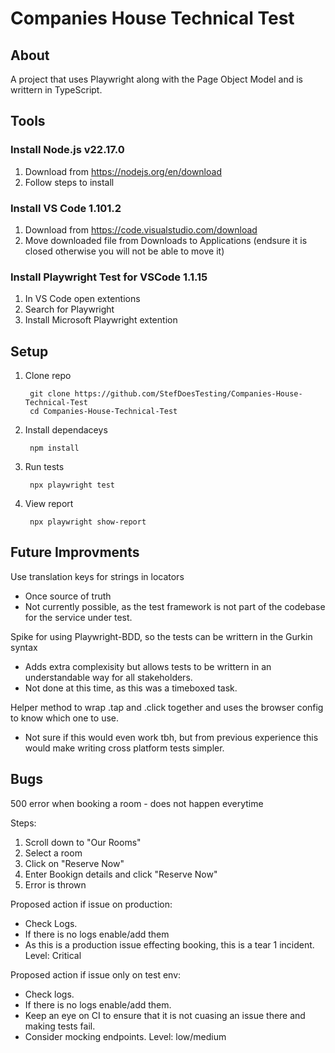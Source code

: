 
# Companies House Technical Test

## About

A project that uses Playwright along with the Page Object Model and is writtern in TypeScript.

## Tools

### Install Node.js v22.17.0
1. Download from https://nodejs.org/en/download
2. Follow steps to install

### Install VS Code 1.101.2
1. Download from https://code.visualstudio.com/download
2. Move downloaded file from Downloads to Applications (endsure it is closed otherwise you will not be able to move it)

### Install Playwright Test for VSCode 1.1.15
1. In VS Code open extentions
2. Search for Playwright
3. Install Microsoft Playwright extention

## Setup
1. Clone repo
        
        git clone https://github.com/StefDoesTesting/Companies-House-Technical-Test
        cd Companies-House-Technical-Test

2. Install dependaceys

        npm install

3. Run tests

        npx playwright test

4. View report

        npx playwright show-report


## Future Improvments

Use translation keys for strings in locators
- Once source of truth
- Not currently possible, as the test framework is not part of the codebase for the service under test.

Spike for using Playwright-BDD, so the tests can be writtern in the Gurkin syntax
- Adds extra complexisity but allows tests to be writtern in an understandable way for all stakeholders.
- Not done at this time, as this was a timeboxed task.

Helper method to wrap .tap and .click together and uses the browser config to know which one to use.
- Not sure if this would even work tbh, but from previous experience this would make writing cross platform tests simpler.

## Bugs

500 error when booking a room - does not happen everytime

Steps:
1. Scroll down to "Our Rooms"
2. Select a room
3. Click on "Reserve Now"
4. Enter Bookign details and click "Reserve Now"
5. Error is thrown

Proposed action if issue on production:
- Check Logs.
- If there is no logs enable/add them
- As this is a production issue effecting booking, this is a tear 1 incident.
Level: Critical

Proposed action if issue only on test env:
- Check logs.
- If there is no logs enable/add them.
- Keep an eye on CI to ensure that it is not cuasing an issue there and making tests fail.
- Consider mocking endpoints.
Level: low/medium
